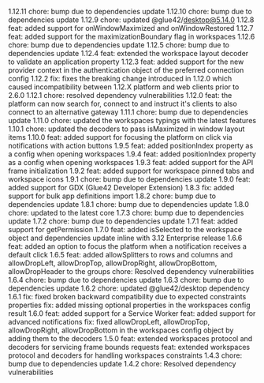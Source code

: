 1.12.11
chore: bump due to dependencies update
1.12.10
chore: bump due to dependencies update
1.12.9
chore: updated @glue42/desktop@5.14.0
1.12.8
feat: added support for onWindowMaximized and onWindowRestored
1.12.7
feat: added support for the maximizationBoundary flag in workspaces
1.12.6
chore: bump due to dependencies update
1.12.5
chore: bump due to dependencies update
1.12.4
feat: extended the workspace layout decoder to validate an application property
1.12.3
feat: added support for the new provider context in the authentication object of the preferred connection config
1.12.2
fix: fixes the breaking change introduced in 1.12.0 which caused incompatibility between 1.12.X platform and web clients prior to 2.6.0
1.12.1
chore: resolved dependency vulnerabilities
1.12.0
feat: the platform can now search for, connect to and instruct it's clients to also connect to an alternative gateway 
1.11.1
chore: bump due to dependencies update
1.11.0
chore: updated the workspaces typings with the latest features
1.10.1 
chore: updated the decoders to pass isMaximized in window layout items
1.10.0
feat: added support for focusing the platform on click via notifications with action buttons
1.9.5
feat: added positionIndex property as a config when opening workspaces
1.9.4
feat: added positionIndex property as a config when opening workspaces
1.9.3
feat: added support for the API frame initialization
1.9.2
feat: added support for workspace pinned tabs and workspace icons
1.9.1
chore: bump due to dependencies update
1.9.0
feat: added support for GDX (Glue42 Developer Extension)
1.8.3
fix: added support for bulk app definitions import
1.8.2
chore: bump due to dependencies update
1.8.1
chore: bump due to dependencies update
1.8.0
chore: updated to the latest core
1.7.3
chore: bump due to dependencies update
1.7.2
chore: bump due to dependencies update
1.7.1
feat: added support for getPermission
1.7.0
feat: added isSelected to the workspace object and dependencies update inline with 3.12 Enterprise release
1.6.6
feat: added an option to focus the platform when a notification receives a default click
1.6.5
feat: added allowSplitters to rows and columns and allowDropLeft, allowDropTop, allowDropRight, allowDropBottom, allowDropHeader to the groups
chore: Resolved dependency vulnerabilities
1.6.4
chore: bump due to dependencies update
1.6.3
chore: bump due to dependencies update
1.6.2
chore: updated @glue42/desktop dependency
1.6.1
fix: fixed broken backward compatibility due to expected constraints properties
fix: added missing optional properties in the workspaces config result
1.6.0
feat: added support for a Service Worker
feat: added support for advanced notifications
fix: fixed allowDropLeft, allowDropTop, allowDropRight, allowDropBottom in the workspaces config object by adding them to the decoders
1.5.0
feat: extended workspaces protocol and decoders for servicing frame bounds requests
feat: extended workspaces protocol and decoders for handling workspaces constraints
1.4.3
chore: bump due to dependencies update
1.4.2
chore: Resolved dependency vulnerabilities
